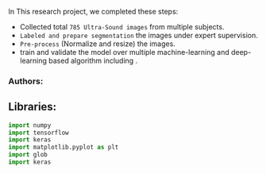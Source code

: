 
In This research project, we completed these steps:
- Collected total ```785 Ultra-Sound images``` from multiple subjects. 
-  ```Labeled and prepare segmentation``` the images under expert supervision.
- ```Pre-process``` (Normalize and resize) the images. 
-  train and validate the model over multiple machine-learning and deep-learning based algorithm including .

### Authors: 

## Libraries:
``` python 
import numpy 
import tensorflow 
import keras
import matplotlib.pyplot as plt
import glob 
import keras 

```
